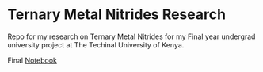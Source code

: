 # Ternary Metal Nitrides Research
 Repo for my research on Ternary Metal Nitrides for my Final year undergrad university project at The Techinal University of Kenya.

Final [Notebook](https://github.com/ayieko168/Ternary-Metal-Nitrides-Research/blob/Transformers/src/transformer_trial3.ipynb)
